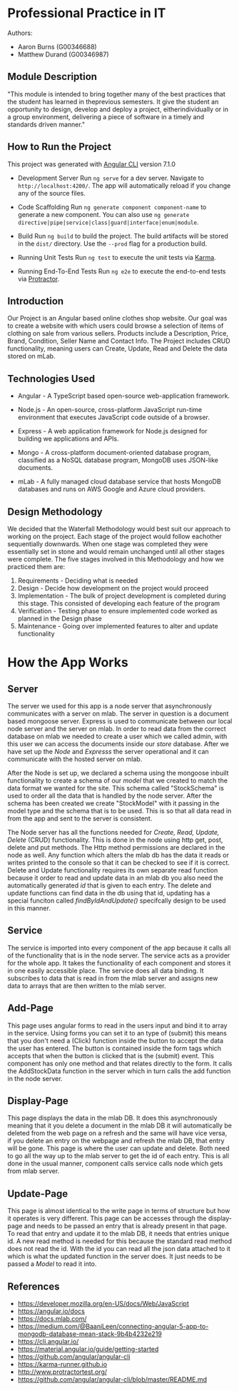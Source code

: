 # Professional Practice in IT

Authors:
+ Aaron Burns (G00346688)
+ Matthew Durand (G00346987)


## Module Description
"This module is intended to bring together many of the best practices that the student has learned in theprevious semesters. It give the student an opportunity to design, develop and deploy a project, eitherindividually or in a group environment, delivering a piece of software in a timely and standards driven manner."


## How to Run the Project
This project was generated with [Angular CLI](https://github.com/angular/angular-cli) version 7.1.0

+ Development Server
Run `ng serve` for a dev server. Navigate to `http://localhost:4200/`. The app will automatically reload if you change any of the source files.

+ Code Scaffolding
Run `ng generate component component-name` to generate a new component. You can also use `ng generate directive|pipe|service|class|guard|interface|enum|module`.

+ Build
Run `ng build` to build the project. The build artifacts will be stored in the `dist/` directory. Use the `--prod` flag for a production build.

+ Running Unit Tests
Run `ng test` to execute the unit tests via [Karma](https://karma-runner.github.io).

+ Running End-To-End Tests
Run `ng e2e` to execute the end-to-end tests via [Protractor](http://www.protractortest.org/).


## Introduction
Our Project is an Angular based online clothes shop website. Our goal was to create a website with which users could browse a selection of items of clothing on sale from various sellers. Products include a Description, Price, Brand, Condition, Seller Name and Contact Info. The Project includes CRUD functionality, meaning users can Create, Update, Read and Delete the data stored on mLab.


## Technologies Used

+ Angular - A TypeScript based open-source web-application framework.

+ Node.js - An open-source, cross-platform JavaScript run-time environment that executes JavaScript code outside of a browser.

+ Express - A web application framework for Node.js designed for building we applications and APIs.

+ Mongo - A cross-platform document-oriented database program, classified as a NoSQL database program, MongoDB uses JSON-like documents.
 
+ mLab - A fully managed cloud database service that hosts MongoDB databases and runs on AWS Google and Azure cloud providers.


## Design Methodology

We decided that the Waterfall Methodology would best suit our approach to working on the project. Each stage of the project would follow eachother sequentially downwards. When one stage was completed they were essentially set in stone and would remain unchanged until all other stages were complete. 
The five stages involved in this Methodology and how we practiced them are:

1. Requirements - Deciding what is needed
2. Design - Decide how development on the project would proceed
3. Implementation - The bulk of project development is completed during this stage. This consisted of developing each feature of the program
4. Verification - Testing phase to ensure implemented code worked as planned in the Design phase
5. Maintenance - Going over implemented features to alter and update functionality 


# How the App Works

## Server

The server we used for this app is a node server that asynchronously communicates with a server on mlab. The server in question is a document based mongoose server. Express is used to communicate between our local node server and the server on mlab. In order to read data from the correct database on mlab we needed to create a user which we called admin, with this user we can access the documents inside our *store* database. After we have set up the *Node* and *Expresss* the server operational and it can communicate with the hosted server on mlab. 

After the Node is set up, we declared a schema using the mongoose inbuilt functionality to create a schema of our *model* that we created to match the data format we wanted for the site. This schema called "StockSchema" is used to order all the data that is handled by the node server. After the schema has been created we create "StockModel" with it passing in the model type and the schema that is to be used. This is so that all data read in from the app and sent to the server is consistent.

The Node server has all the functions needed for *Create, Read, Update, Delete* (CRUD) functionality. This is done in the node using http get, post, delete and put methods. The Http method permissions are declared in the node as well. Any function which alters the mlab db has the data it reads or writes printed to the console so that it can be checked to see if it is correct. Delete and Update functionality requires its own separate read function because it order to read and update data in an mlab db you also need the automatically generated *id* that is given to each entry. The delete and update functions can find data in the db using that id, updating has a special funciton called *findByIdAndUpdate()* specifcally design to be used in this manner.


## Service

The service is imported into every component of the app because it calls all of the functionality that is in the node server. The service acts as a provider for the whole app. It takes the functionality of each component and stores it in one easily accessible place. The service does all data binding.  It subscribes to data that is read in from the mlab server and assigns new data to arrays that are then written to the mlab server.


## Add-Page

This page uses angular forms to read in the users input and bind it to array in the service. Using forms you can set it to an type of (submit) this means that you don't need a (Click) function inside the button to accept the data the user has entered. The button is contained inside the form tags which accepts that when the button is clicked that is the (submit) event.
This component has only one method and that relates directly to the form. It calls the AddStockData function in the server which in turn calls the add function in the node server.


## Display-Page

This page displays the data in the mlab DB. It does this asynchronously meaning that it you delete a document in the mlab DB it will automatically be deleted from the web page on a refresh and the same will have vice versa, if you delete an entry on the webpage and refresh the mlab DB, that entry will be gone. This page is where the user can update and delete. Both need to go all the way up to the mlab server to get the id of each entry. This is all done in the usual manner, component calls service calls node which gets from mlab server.


## Update-Page

This page is almost identical to the write page in terms of structure but how it operates is very different. This page can be accesses through the display-page and needs to be passed an entry that is already present in that page. To read that entry and update it to the mlab DB, it needs that entries unique id. A new read method is needed for this because the standard read method does not read the id. With the id you can read all the json data attached to it which is what the updated function in the server does. It just needs to be passed a *Model* to read it into.


## References

+ https://developer.mozilla.org/en-US/docs/Web/JavaScript
+ https://angular.io/docs
+ https://docs.mlab.com/
+ https://medium.com/@BaaniLeen/connecting-angular-5-app-to-mongodb-database-mean-stack-9b4b4232e219
+ https://cli.angular.io/
+ https://material.angular.io/guide/getting-started
+ https://github.com/angular/angular-cli
+ https://karma-runner.github.io
+ http://www.protractortest.org/
+ https://github.com/angular/angular-cli/blob/master/README.md
